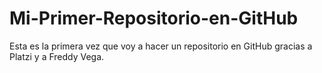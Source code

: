 # Mi-Primer-Repositorio-en-GitHub
Esta es la primera vez que voy a hacer un repositorio en GitHub gracias a Platzi y a Freddy Vega.
